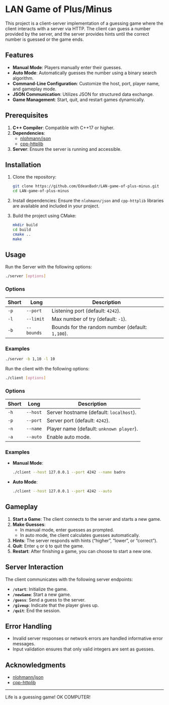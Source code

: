 # LAN Game of Plus/Minus
This project is a client-server implementation of a guessing game where the client interacts with a server via HTTP. The client can guess a number provided by the server, and the server provides hints until the correct number is guessed or the game ends.

## Features
- **Manual Mode**: Players manually enter their guesses.
- **Auto Mode**: Automatically guesses the number using a binary search algorithm.
- **Command-Line Configuration**: Customize the host, port, player name, and gameplay mode.
- **JSON Communication**: Utilizes JSON for structured data exchange.
- **Game Management**: Start, quit, and restart games dynamically.

## Prerequisites
1. **C++ Compiler**: Compatible with C++17 or higher.
2. **Dependencies**:
   - [nlohmann/json](https://github.com/nlohmann/json)
   - [cpp-httplib](https://github.com/yhirose/cpp-httplib)
3. **Server**: Ensure the server is running and accessible.

## Installation

1. Clone the repository:
   ```bash
   git clone https://github.com/EdeanBadr/LAN-game-of-plus-minus.git
   cd LAN-game-of-plus-minus
   ```

2. Install dependencies:
   Ensure the `nlohmann/json` and `cpp-httplib` libraries are available and included in your project.

3. Build the project using CMake:
   ```bash
   mkdir build
   cd build
   cmake ..
   make
   ```

## Usage
Run the Server with the following options:

```bash
./server [options]
```

### Options
| Short | Long          | Description                                     |
|-------|---------------|-------------------------------------------------|
| `-p`  | `--port`      | Listening port (default: `4242`).               |
| `-l`  | `--limit`     | Max number of try  (default: `-1`).             |
| `-b`  | `--bounds`    | Bounds for the random number (default: `1,100`).|

### Examples
  ```bash
  ./server -b 1,10 -l 10
  ``` 


Run the client with the following options:

```bash
./client [options]
```

### Options
| Short | Long          | Description                             |
|-------|---------------|-----------------------------------------|
| `-h`  | `--host`      | Server hostname (default: `localhost`). |
| `-p`  | `--port`      | Server port (default: `4242`).          |
| `-n`  | `--name`      | Player name (default: `unknown player`).|
| `-a`  | `--auto`      | Enable auto mode.                       |

### Examples
- **Manual Mode**:
  ```bash
  ./client --host 127.0.0.1 --port 4242 --name badro
  ```

- **Auto Mode**:
  ```bash
  ./client --host 127.0.0.1 --port 4242 --auto
  ```

## Gameplay
1. **Start a Game**:
   The client connects to the server and starts a new game.
2. **Make Guesses**:
   - In manual mode, enter guesses as prompted.
   - In auto mode, the client calculates guesses automatically.
3. **Hints**:
   The server responds with hints (“higher”, “lower”, or “correct”).
4. **Quit**:
   Enter `q` or `Q` to quit the game.
5. **Restart**:
   After finishing a game, you can choose to start a new one.

## Server Interaction
The client communicates with the following server endpoints:
- **`/start`**: Initialize the game.
- **`/newGame`**: Start a new game.
- **`/guess`**: Send a guess to the server.
- **`/giveup`**: Indicate that the player gives up.
- **`/quit`**: End the session.

## Error Handling
- Invalid server responses or network errors are handled informative error messages.
- Input validation ensures that only valid integers are sent as guesses.


## Acknowledgments
- [nlohmann/json](https://github.com/nlohmann/json)
- [cpp-httplib](https://github.com/yhirose/cpp-httplib)

---

Life is a guessing game!
OK COMPUTER!


